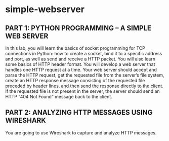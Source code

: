 # simple-webserver
## PART 1: PYTHON PROGRAMMING – A SIMPLE WEB SERVER
In this lab, you will learn the basics of socket programming for TCP connections in Python: how to
create a socket, bind it to a specific address and port, as well as send and receive a HTTP packet. You
will also learn some basics of HTTP header format.
You will develop a web server that handles one HTTP request at a time. Your web server should
accept and parse the HTTP request, get the requested file from the server’s file system, create an
HTTP response message consisting of the requested file preceded by header lines, and then send the
response directly to the client. If the requested file is not present in the server, the server should send
an HTTP “404 Not Found” message back to the client.

## PART 2: ANALYZING HTTP MESSAGES USING WIRESHARK
You are going to use Wireshark to capture and analyze HTTP messages.

